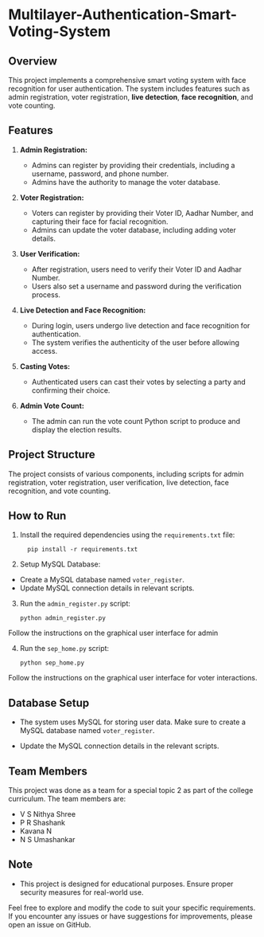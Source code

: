 # Multilayer-Authentication-Smart-Voting-System

## Overview

This project implements a comprehensive smart voting system with face recognition for user authentication. The system includes features such as admin registration, voter registration, **live detection**, **face recognition**, and vote counting.

## Features

1. **Admin Registration:**
   - Admins can register by providing their credentials, including a username, password, and phone number.
   - Admins have the authority to manage the voter database.

2. **Voter Registration:**
   - Voters can register by providing their Voter ID, Aadhar Number, and capturing their face for facial recognition.
   - Admins can update the voter database, including adding voter details.

3. **User Verification:**
   - After registration, users need to verify their Voter ID and Aadhar Number.
   - Users also set a username and password during the verification process.

4. **Live Detection and Face Recognition:**
   - During login, users undergo live detection and face recognition for authentication.
   - The system verifies the authenticity of the user before allowing access.

5. **Casting Votes:**
   - Authenticated users can cast their votes by selecting a party and confirming their choice.

6. **Admin Vote Count:**
   - The admin can run the vote count Python script to produce and display the election results.

## Project Structure

The project consists of various components, including scripts for admin registration, voter registration, user verification, live detection, face recognition, and vote counting.

## How to Run

1. Install the required dependencies using the `requirements.txt` file:
       
         pip install -r requirements.txt


2. Setup MySQL Database:

- Create a MySQL database named `voter_register`.
- Update MySQL connection details in relevant scripts.

3. Run the `admin_register.py` script:

       python admin_register.py

 Follow the instructions on the graphical user interface for admin


4. Run the `sep_home.py` script:

       python sep_home.py

Follow the instructions on the graphical user interface for voter interactions.

## Database Setup

- The system uses MySQL for storing user data. Make sure to create a MySQL database named `voter_register`.

- Update the MySQL connection details in the relevant scripts.

## Team Members

This project was done as a team for a special topic 2 as part of the college curriculum. The team members are:

- V S Nithya Shree
- P R Shashank
- Kavana N
- N S Umashankar

## Note

- This project is designed for educational purposes. Ensure proper security measures for real-world use.

Feel free to explore and modify the code to suit your specific requirements. If you encounter any issues or have suggestions for improvements, please open an issue on GitHub.
